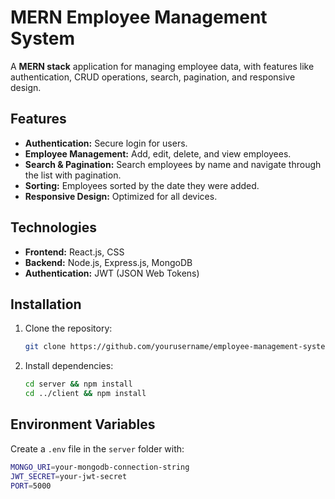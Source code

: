 # MERN Employee Management System

A **MERN stack** application for managing employee data, with features like authentication, CRUD operations, search, pagination, and responsive design.

## Features

- **Authentication:** Secure login for users.
- **Employee Management:** Add, edit, delete, and view employees.
- **Search & Pagination:** Search employees by name and navigate through the list with pagination.
- **Sorting:** Employees sorted by the date they were added.
- **Responsive Design:** Optimized for all devices.

## Technologies

- **Frontend:** React.js, CSS
- **Backend:** Node.js, Express.js, MongoDB
- **Authentication:** JWT (JSON Web Tokens)

## Installation

1. Clone the repository:
    ```bash
    git clone https://github.com/yourusername/employee-management-system.git
    ```
2. Install dependencies:
    ```bash
    cd server && npm install
    cd ../client && npm install
    ```

## Environment Variables

Create a `.env` file in the `server` folder with:
```bash
MONGO_URI=your-mongodb-connection-string
JWT_SECRET=your-jwt-secret
PORT=5000
